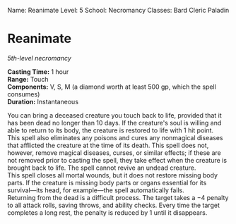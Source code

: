 Name: Reanimate
Level: 5
School: Necromancy
Classes: Bard
         Cleric
         Paladin

# Reanimate 
_5th-level necromancy_ 

**Casting Time:** 1 hour    
**Range:** Touch    
**Components:** V, S, M (a diamond worth at least 500 gp, which the spell consumes)    
**Duration:** Instantaneous 

You can bring a deceased creature you touch back to life, provided that it has been dead no longer than 10 days. If the creature's soul is willing and able to return to its body, the creature is restored to life with 1 hit point.    
This spell also eliminates any poisons and cures any nonmagical diseases that afflicted the creature at the time of its death. This spell does not, however, remove magical diseases, curses, or similar effects; if these are not removed prior to casting the spell, they take effect when the creature is brought back to life. The spell cannot revive an undead creature.    
This spell closes all mortal wounds, but it does not restore missing body parts. If the creature is missing body parts or organs essential for its survival—its head, for example—the spell automatically fails.    
Returning from the dead is a difficult process. The target takes a −4 penalty to all attack rolls, saving throws, and ability checks. Every time the target completes a long rest, the penalty is reduced by 1 until it disappears.